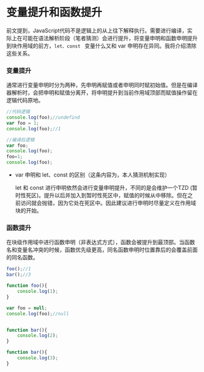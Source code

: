 # 变量提升和函数提升

前文提到，JavaScript代码不是逻辑上的从上往下解释执行。需要进行编译，实际上在可能在语法解析阶段（笔者猜测）会进行提升，将变量申明和函数申明提升到块作用域的前方，`let、const ` 变量什么又和 var 申明存在异同。我将介绍清除这些关系。

### 变量提升

通常进行变量申明时分为两种，先申明再赋值或者申明同时赋初始值。但是在编译器解析时，会把申明和赋值分离开，将申明提升到当前作用域顶部而赋值操作留在逻辑代码原地。

 

```javascript
//代码逻辑
console.log(foo);//undefind
var foo = 1;
console.log(foo);//1

//编译后逻辑
var foo;
console.log(foo);
foo=1;
console.log(foo);
```

* var 申明和 let、const 的区别（这条内容为，本人猜测机制实现）

  let 和 const 进行申明依然会进行变量申明提升，不同的是会维护一个TZD (暂时性死区)。提升以后并加入到暂时性死区中，赋值的时候从中移除。但在之前访问就会抛错，因为它处在死区中。因此建议进行申明时尽量定义在作用域块的开始。

### 函数提升

在块级作用域中进行函数申明（非表达式方式），函数会被提升到最顶部。当函数名和变量名冲突的时候，函数优先级更高，同名函数申明时位置靠后的会覆盖前面的同名函数。

 

```javascript
foo();//1
bar();//3

function foo(){
    console.log(1);
}

var foo = null;
console.log(foo);//null


function bar(){
    console.log(2);
}

function bar(){
    console.log(3);
}
```


